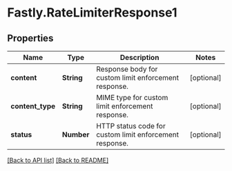 # Fastly.RateLimiterResponse1

## Properties

Name | Type | Description | Notes
------------ | ------------- | ------------- | -------------
**content** | **String** | Response body for custom limit enforcement response. | [optional] 
**content_type** | **String** | MIME type for custom limit enforcement response. | [optional] 
**status** | **Number** | HTTP status code for custom limit enforcement response. | [optional] 



[[Back to API list]](../../README.md#endpoints) [[Back to README]](../../README.md)
